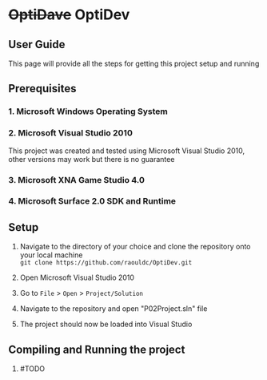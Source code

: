 ~~OptiDave~~ OptiDev
========

## User Guide

This page will provide all the steps for getting this project setup and running

## Prerequisites

### 1. Microsoft Windows Operating System

### 2. Microsoft Visual Studio 2010    
This project was created and tested using Microsoft Visual Studio 2010, other versions may work but there is no guarantee

### 3. Microsoft XNA Game Studio 4.0    

### 4. Microsoft Surface 2.0 SDK and Runtime    


## Setup

1. Navigate to the directory of your choice and clone the repository onto your local machine    
`git clone https://github.com/raouldc/OptiDev.git`   

1. Open Microsoft Visual Studio 2010
1. Go to `File` > `Open` > `Project/Solution`
1. Navigate to the repository and open "P02Project.sln" file
1. The project should now be loaded into Visual Studio

## Compiling and Running the project

1. #TODO
